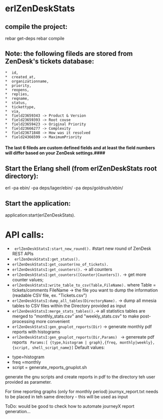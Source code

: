 # erlZenDeskStats


compile the project:
--------------------

rebar get-deps
rebar compile

## Note: the following fileds are stored from ZenDesk's tickets database: ##

    *  id,
    *  created_at,
    *  organizationname,
    *  priority,
    *  reopens,
    *  replies,
    *  reqname,
    *  status,
    *  tickettype,
    *  via,
    *  field23659343 -> Product & Version
    *  field23659393 -> Root couse
    *  field23659423 -> Original Priority
    *  field23666277 -> Complexity
    *  field23671848 -> How was it resolved
    *  field24366599 -> MaximumPriority


#### The last 6 fileds are custom defined fields and at least the field numbers will differ based on your ZenDesk settings.####

Start the Erlang shell (from erlZenDeskStats root directory):
-------------------------------------------------------------

erl -pa ebin/ -pa deps/lager/ebin/ -pa deps/goldrush/ebin/

## Start the application: ##
application:start(erlZenDeskStats).


API calls:
==========
* ` erlZenDeskStatsI:start_new_round().`    #start new round of ZenDesk
  REST APIs
* ` erlZenDeskStatsI:get_status().`
* ` erlZenDeskStatsI:get_counter(no_of_tickets). `
* ` erlZenDeskStatsI:get_counters(). ` -> all counters
* ` erlZenDeskStatsI:get_counters([Counter|Counters]). ` -> get more counter values;
* ` erlZenDeskStatsI:write_table_to_csv(Table,FileName). `
	where Table = tickets/comments
		  FileName -> the file you want to dump the information (readable CSV file, ex. "Tickets.csv")
* ` erlZenDeskStatsI:dump_all_tables(DirectoryName). ` -> dump all mnesia tables
to CSV files within the Directory provided as input
* ` erlZenDeskStatsI:merge_stats_tables(). `-> all statistics tables
are merged to "monthly_stats.csv" and "weekly_stats.csv" to make
post-processing more convenient
* ` erlZenDeskStatsI:gen_gnuplot_reports(Dir) ` -> generate monthly pdf reports
with histograms
* `erlZenDeskStatsI:gen_gnuplot_reports(Dir,Params) ` -> genereate pdf
reports
` Params:[ {type,histogram | graph},{freq, monthly|weekly},{script, shell_script_name}]`
Default values:
- type=histogram
- freq =monthly
- script = generate_reports_gnuplot.sh

generate the gnu scripts and create reports in pdf to the directory
teh user provided as parameter.

For time reporting graphs (only for monthly period) journyx_report.txt
needs to be placed in teh same directory - this will be used as input

ToDo:  would be good to check how to automate journeyX report generation...
